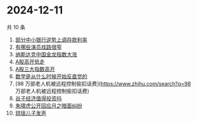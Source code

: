 # 2024-12-11

共 10 条

<!-- BEGIN ZHIHUSEARCH -->
<!-- 最后更新时间 Wed Dec 11 2024 06:14:07 GMT+0800 (China Standard Time) -->
1. [部分中小银行逆势上调存款利率](https://www.zhihu.com/search?q=部分中小银行逆势上调存款利率)
1. [有哪些演员戏路很窄](https://www.zhihu.com/search?q=有哪些演员戏路很窄)
1. [纳斯达克中国金龙指数大涨](https://www.zhihu.com/search?q=纳斯达克中国金龙指数大涨)
1. [A股高开低走](https://www.zhihu.com/search?q=A股高开低走)
1. [A股三大指数高开](https://www.zhihu.com/search?q=A股三大指数高开)
1. [数学是从什么时候开始反直觉的](https://www.zhihu.com/search?q=数学是从什么时候开始反直觉的)
1. [98 万部老人机被远程控制偷扣话费](https://www.zhihu.com/search?q=98 万部老人机被远程控制偷扣话费)
1. [谷子经济值得投资吗](https://www.zhihu.com/search?q=谷子经济值得投资吗)
1. [朱啸虎公开回应月之暗面纠纷](https://www.zhihu.com/search?q=朱啸虎公开回应月之暗面纠纷)
1. [琼瑶儿子发声](https://www.zhihu.com/search?q=琼瑶儿子发声)
<!-- END ZHIHUSEARCH -->
